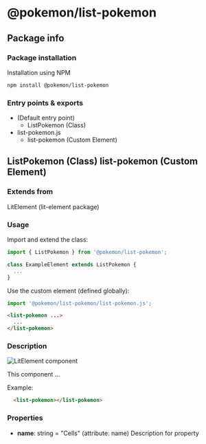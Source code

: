 # @pokemon/list-pokemon

## Package info

### Package installation

Installation using NPM

```bash
npm install @pokemon/list-pokemon
```

### Entry points & exports

- (Default entry point)
  - ListPokemon (Class)
- list-pokemon.js
  - list-pokemon (Custom Element)


## ListPokemon (Class) list-pokemon (Custom Element) 

### Extends from

LitElement (lit-element package)

### Usage

Import and extend the class:

```js
import { ListPokemon } from '@pokemon/list-pokemon';

class ExampleElement extends ListPokemon {
  ...
}
```

Use the custom element (defined globally):

```js
import '@pokemon/list-pokemon/list-pokemon.js';
```

```html
<list-pokemon ...>
  ...
</list-pokemon>
```

### Description

![LitElement component](https://img.shields.io/badge/litElement-component-blue.svg)

This component ...

Example:

```html
  <list-pokemon></list-pokemon>
```

### Properties

- **name**: string = "Cells" (attribute: name)
    Description for property
